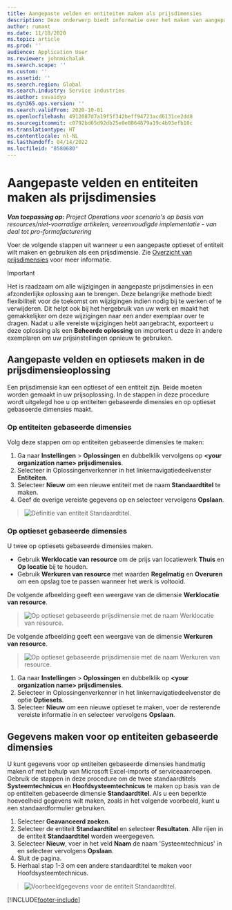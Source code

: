 ```yaml
---
title: Aangepaste velden en entiteiten maken als prijsdimensies
description: Deze onderwerp biedt informatie over het maken van aangepaste optiesets of entiteiten.
author: rumant
ms.date: 11/18/2020
ms.topic: article
ms.prod: ''
audience: Application User
ms.reviewer: johnmichalak
ms.search.scope: ''
ms.custom: ''
ms.assetid: ''
ms.search.region: Global
ms.search.industry: Service industries
ms.author: suvaidya
ms.dyn365.ops.version: ''
ms.search.validFrom: 2020-10-01
ms.openlocfilehash: 4912087d7a19f5f342beff94723acd6131ce2dd8
ms.sourcegitcommit: c0792bd65d92db25e0e8864879a19c4b93efb10c
ms.translationtype: HT
ms.contentlocale: nl-NL
ms.lasthandoff: 04/14/2022
ms.locfileid: "8580680"
---
```

# <a name="create-custom-fields-and-entities-as-pricing-dimensions"></a>Aangepaste velden en entiteiten maken als prijsdimensies

_**Van toepassing op:** Project Operations voor scenario's op basis van resources/niet-voorradige artikelen, vereenvoudigde implementatie - van deal tot pro-formafacturering_

Voer de volgende stappen uit wanneer u een aangepaste optieset of entiteit wilt maken en gebruiken als een prijsdimensie. Zie [Overzicht van prijsdimensies](pricing-dimensions-overview.md) voor meer informatie.  

> [!IMPORTANT]
> Het is raadzaam om alle wijzigingen in aangepaste prijsdimensies in een afzonderlijke oplossing aan te brengen. Deze belangrijke methode biedt flexibiliteit voor de toekomst om wijzigingen indien nodig bij te werken of te verwijderen. Dit helpt ook bij het hergebruik van uw werk en maakt het gemakkelijker om deze wijzigingen naar een ander exemplaar over te dragen. Nadat u alle vereiste wijzigingen hebt aangebracht, exporteert u deze oplossing als een **Beheerde oplossing** en importeert u deze in andere exemplaren om uw prijsinstellingen opnieuw te gebruiken.

  
## <a name="create-custom-fields-and-option-sets-in-the-pricing-dimension-solution"></a>Aangepaste velden en optiesets maken in de prijsdimensieoplossing

Een prijsdimensie kan een optieset of een entiteit zijn. Beide moeten worden gemaakt in uw prijsoplossing. In de stappen in deze procedure wordt uitgelegd hoe u op entiteiten gebaseerde dimensies en op optieset gebaseerde dimensies maakt.

### <a name="entity-based-dimensions"></a>Op entiteiten gebaseerde dimensies
Volg deze stappen om op entiteiten gebaseerde dimensies te maken:

1. Ga naar **Instellingen** > **Oplossingen** en dubbelklik vervolgens op **\<your organization name> prijsdimensies**.
2. Selecteer in Oplossingenverkenner in het linkernavigatiedeelvenster **Entiteiten**.
3. Selecteer **Nieuw** om een nieuwe entiteit met de naam **Standaardtitel** te maken. 
4. Geef de overige vereiste gegevens op en selecteer vervolgens **Opslaan**.

> ![Definitie van entiteit Standaardtitel.](media/Standard-Title-entity-definition.png)

### <a name="option-set-based-dimensions"></a>Op optieset gebaseerde dimensies 
U twee op optiesets gebaseerde dimensies maken. 

- Gebruik **Werklocatie van resource** om de prijs van locatiewerk **Thuis** en **Op locatie** bij te houden. 
- Gebruik **Werkuren van resource** met waarden **Regelmatig** en **Overuren** om een opslag toe te passen wanneer het werk is voltooid.

De volgende afbeelding geeft een weergave van de dimensie **Werklocatie van resource**. 

> ![Op optieset gebaseerde prijsdimensie met de naam Werklocatie van resource.](media/Option-set-PD-called-Resource-Work-Location.png)

De volgende afbeelding geeft een weergave van de dimensie **Werkuren van resource**. 

> ![Op optieset gebaseerde prijsdimensie met de naam Werkuren van resource.](media/Option-set-PD-called-Resource-Work-Hours.png)

1. Ga naar **Instellingen** > **Oplossingen** en dubbelklik op **\<your organization name> prijsdimensies**. 
2. Selecteer in Oplossingenverkenner in het linkernavigatiedeelvenster de optie **Optiesets**. 
3. Selecteer **Nieuw** om een nieuwe optieset te maken, voer de resterende vereiste informatie in en selecteer vervolgens **Opslaan**.

## <a name="create-data-for-entity-based-dimensions"></a>Gegevens maken voor op entiteiten gebaseerde dimensies

U kunt gegevens voor op entiteiten gebaseerde dimensies handmatig maken of met behulp van Microsoft Excel-imports of serviceaanroepen. Gebruik de stappen in deze procedure om de twee standaardtitels **Systeemtechnicus** en **Hoofdsysteemtechnicus** te maken op basis van de op entiteiten gebaseerde dimensie **Standaardtitel**. Als u een beperkte hoeveelheid gegevens wilt maken, zoals in het volgende voorbeeld, kunt u een standaardformulier gebruiken.

1. Selecteer **Geavanceerd zoeken**.
2. Selecteer de entiteit **Standaardtitel** en selecteer **Resultaten**. Alle rijen in de entiteit **Standaardtitel** worden weergegeven.
3. Selecteer **Nieuw**, voer in het veld **Naam** de naam 'Systeemtechnicus' in en selecteer vervolgens **Opslaan**.
4. Sluit de pagina. 
5. Herhaal stap 1-3 om een andere standaardtitel te maken voor Hoofdsysteemtechnicus.

> ![Voorbeeldgegevens voor de entiteit Standaardtitel.](media/ST-data.png)


[!INCLUDE[footer-include](../includes/footer-banner.md)]